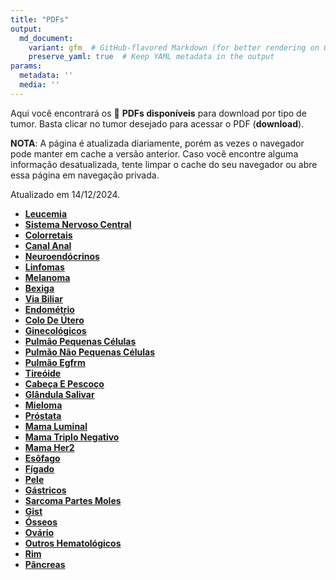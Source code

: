 ```yaml
---
title: "PDFs"
output: 
  md_document:
    variant: gfm  # GitHub-flavored Markdown (for better rendering on GitHub)
    preserve_yaml: true  # Keep YAML metadata in the output
params:
  metadata: ''
  media: ''
---
```


Aqui você encontrará os 📝 **PDFs disponíveis** para download por tipo
de tumor. Basta clicar no tumor desejado para acessar o PDF
(**download**).

**NOTA**: A página é atualizada diariamente, porém as vezes o navegador
pode manter em cache a versão anterior. Caso você encontre alguma
informação desatualizada, tente limpar o cache do seu navegador ou abre
essa página em navegação privada.

Atualizado em 14/12/2024.

- [**Leucemia**](https://coeoralmeds-e768.restdb.io/media/675d303ff63b80480008e5ab?download=true)
- [**Sistema Nervoso
  Central**](https://coeoralmeds-e768.restdb.io/media/675d3041f63b80480008e5ad?download=true)
- [**Colorretais**](https://coeoralmeds-e768.restdb.io/media/675d3043f63b80480008e5b3?download=true)
- [**Canal
  Anal**](https://coeoralmeds-e768.restdb.io/media/675d3045f63b80480008e5b5?download=true)
- [**Neuroendócrinos**](https://coeoralmeds-e768.restdb.io/media/675d3046f63b80480008e5b7?download=true)
- [**Linfomas**](https://coeoralmeds-e768.restdb.io/media/675d3047f63b80480008e5b9?download=true)
- [**Melanoma**](https://coeoralmeds-e768.restdb.io/media/675d3049f63b80480008e5bb?download=true)
- [**Bexiga**](https://coeoralmeds-e768.restdb.io/media/675d304af63b80480008e5bd?download=true)
- [**Via
  Biliar**](https://coeoralmeds-e768.restdb.io/media/675d304bf63b80480008e5bf?download=true)
- [**Endométrio**](https://coeoralmeds-e768.restdb.io/media/675d304cf63b80480008e5c1?download=true)
- [**Colo De
  Útero**](https://coeoralmeds-e768.restdb.io/media/675d304ef63b80480008e5c3?download=true)
- [**Ginecológicos**](https://coeoralmeds-e768.restdb.io/media/675d304ff63b80480008e5c4?download=true)
- [**Pulmão Pequenas
  Células**](https://coeoralmeds-e768.restdb.io/media/675d3050f63b80480008e5c6?download=true)
- [**Pulmão Não Pequenas
  Células**](https://coeoralmeds-e768.restdb.io/media/675d3052f63b80480008e5c9?download=true)
- [**Pulmão
  Egfrm**](https://coeoralmeds-e768.restdb.io/media/675d3053f63b80480008e5cb?download=true)
- [**Tireóide**](https://coeoralmeds-e768.restdb.io/media/675d3055f63b80480008e5cf?download=true)
- [**Cabeça E
  Pescoço**](https://coeoralmeds-e768.restdb.io/media/675d3057f63b80480008e5d1?download=true)
- [**Glândula
  Salivar**](https://coeoralmeds-e768.restdb.io/media/675d3058f63b80480008e5d3?download=true)
- [**Mieloma**](https://coeoralmeds-e768.restdb.io/media/675d3059f63b80480008e5d5?download=true)
- [**Próstata**](https://coeoralmeds-e768.restdb.io/media/675d305bf63b80480008e5d7?download=true)
- [**Mama
  Luminal**](https://coeoralmeds-e768.restdb.io/media/675d305df63b80480008e5db?download=true)
- [**Mama Triplo
  Negativo**](https://coeoralmeds-e768.restdb.io/media/675d305ef63b80480008e5dd?download=true)
- [**Mama
  Her2**](https://coeoralmeds-e768.restdb.io/media/675d3060f63b80480008e5df?download=true)
- [**Esôfago**](https://coeoralmeds-e768.restdb.io/media/675d3061f63b80480008e5e1?download=true)
- [**Fígado**](https://coeoralmeds-e768.restdb.io/media/675d3063f63b80480008e5e3?download=true)
- [**Pele**](https://coeoralmeds-e768.restdb.io/media/675d3064f63b80480008e5e5?download=true)
- [**Gástricos**](https://coeoralmeds-e768.restdb.io/media/675d3065f63b80480008e5e7?download=true)
- [**Sarcoma Partes
  Moles**](https://coeoralmeds-e768.restdb.io/media/675d3067f63b80480008e5e9?download=true)
- [**Gist**](https://coeoralmeds-e768.restdb.io/media/675d3068f63b80480008e5eb?download=true)
- [**Ósseos**](https://coeoralmeds-e768.restdb.io/media/675d3069f63b80480008e5ed?download=true)
- [**Ovário**](https://coeoralmeds-e768.restdb.io/media/675d306af63b80480008e5ef?download=true)
- [**Outros
  Hematológicos**](https://coeoralmeds-e768.restdb.io/media/675d306cf63b80480008e5f1?download=true)
- [**Rim**](https://coeoralmeds-e768.restdb.io/media/675d306df63b80480008e5f3?download=true)
- [**Pâncreas**](https://coeoralmeds-e768.restdb.io/media/675d306ef63b80480008e5f5?download=true)
